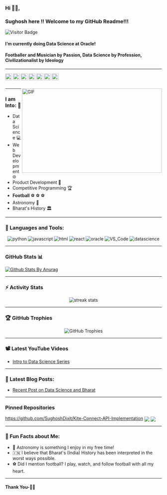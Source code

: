 ### Hi 🙋‍♂️,  
### Sughosh here !! Welcome to my GitHub Readme!!!


![Visitor Badge](https://visitor-badge.glitch.me/badge?page_id=SughoshDixit.SughoshDixit)

#### I’m currently doing Data Science at Oracle!  
#### Footballer and Musician by Passion, Data Science by Profession, Civilizationalist by Ideology 

---

<a href="https://twitter.com/PSughosh">
  <img align="left" alt="Sughosh Dixit | Twitter" width="22px" src="https://cdn.jsdelivr.net/npm/simple-icons@v3/icons/twitter.svg" />
</a>
<a href="https://www.linkedin.com/in/sughosh-dixit">
  <img align="left" alt="Linkedin" width="22px" src="https://cdn.jsdelivr.net/npm/simple-icons@v3/icons/linkedin.svg" />
</a>
<a href="https://t.me/sughoshdixit">
  <img align="left" alt="Telegram" width="22px" src="https://cdn.jsdelivr.net/npm/simple-icons@v3/icons/telegram.svg" />
</a>
<a href="https://www.instagram.com/sughoshdixit/">
  <img align="left" alt="Instagram" width="22px" src="https://cdn.jsdelivr.net/npm/simple-icons@v3/icons/instagram.svg" />
</a>
<a href="https://www.reddit.com/user/Sughosh-Dixit">
  <img align="left" alt="Reddit" width="22px" src="https://cdn.jsdelivr.net/npm/simple-icons@v3/icons/reddit.svg" />
</a>
<a href="https://leetcode.com/invincible0809/">
  <img align="left" alt="Leetcode" width="22px" src="https://cdn.jsdelivr.net/npm/simple-icons@v3/icons/leetcode.svg" />
</a>
<a href="https://www.codechef.com/users/invincible008">
  <img align="left" alt="Codechef" width="22px" src="https://cdn.jsdelivr.net/npm/simple-icons@v3/icons/codechef.svg" />
</a>

<br /><br />

<img align="right" height="270px" width="450px" alt="GIF" src="https://media.giphy.com/media/jQoGptaLixVDC6gGY4/giphy.gif" />

---

### I am Into: 🙏
- Data Science 💻
- Web Development 🌐
- Product Development 🚀
- Competitive Programming 🏆
- **Football** ⚽ ⚽ ⚽
- Astronomy 🌌
- Bharat's History 🏛️

---

### 🔧 Languages and Tools:

<p align="center">
  <img src="https://img.shields.io/badge/Code-Python-blue?style=flat-square&logo=python" alt="python" />
  <img src="https://img.shields.io/badge/Code-Javascript-yellow?style=flat-square&logo=javascript" alt="javascript" />
  <img src="https://img.shields.io/badge/Code-HTML-orange?style=flat-square&logo=html" alt="html" />
  <img src="https://img.shields.io/badge/Framework-React-green?style=flat-square&logo=react" alt="react" />
  <img src="https://img.shields.io/badge/Cloud-Oracle-red?style=flat-square&logo=oracle" alt="oracle" />
  <img src="https://img.shields.io/badge/Tools-VS_Code-blue?style=flat-square&logo=visual-studio-code" alt="VS_Code" />
  <img src="https://img.shields.io/badge/Data-Science-blue?style=flat-square&logo=datascience" alt="datascience" />
</p>

---

### GitHub Stats 📊

[![Github Stats By Anurag](https://github-readme-stats.vercel.app/api?username=SughoshDixit&show_icons=true&title_color=fff&icon_color=79ff97&text_color=9f9f9f&bg_color=151515)](https://github.com/anuraghazra/github-readme-stats)

---

### ⚡ Activity Stats

<p align="center">
  <img src="https://github-readme-streak-stats.herokuapp.com/?user=SughoshDixit&theme=dark" alt="streak stats" />
</p>

---

### 🏆 GitHub Trophies

<p align="center">
  <img src="https://github-profile-trophy.vercel.app/?username=SughoshDixit&theme=onedark" alt="GitHub Trophies" />
</p>

---

### 📽 Latest YouTube Videos

<!-- YOUTUBE:START -->
- [Intro to Data Science Series](https://www.youtube.com/watch?v=UWUO_3lW8zE&t=4s)
<!-- YOUTUBE:END -->

---

### 📝 Latest Blog Posts:

<!-- BLOG-POST-LIST:START -->
- [Recent Post on Data Science and Bharat](https://sughoshdixit.blogspot.com)
<!-- BLOG-POST-LIST:END -->

---

### Pinned Repositories

<a href="">https://github.com/SughoshDixit/Kite-Connect-API-Implementation
  <img align="center" src="https://github-readme-stats.vercel.app/api/pin/?username=SughoshDixit&repo=your-repo1&theme=radical" />
</a>
<a href="https://github.com/SughoshDixit/Kite-Connect-API-Implementation">
  <img align="center" src="https://github-readme-stats.vercel.app/api/pin/?username=SughoshDixit&repo=your-repo2&theme=radical" />
</a>

---

### 🚀 Fun Facts about Me:

- 🌌 Astronomy is something I enjoy in my free time!
- 🇮🇳 I believe that Bharat's (India) History has been interpreted in the worst ways possible.
- ⚽ Did I mention football? I play, watch, and follow football with all my heart.

---

#### Thank You-🙏🏼

